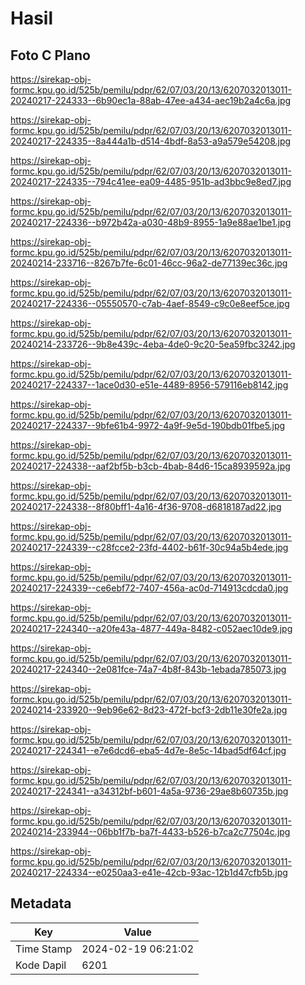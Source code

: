 # Hasil

## Foto C Plano

https://sirekap-obj-formc.kpu.go.id/525b/pemilu/pdpr/62/07/03/20/13/6207032013011-20240217-224333--6b90ec1a-88ab-47ee-a434-aec19b2a4c6a.jpg

https://sirekap-obj-formc.kpu.go.id/525b/pemilu/pdpr/62/07/03/20/13/6207032013011-20240217-224335--8a444a1b-d514-4bdf-8a53-a9a579e54208.jpg

https://sirekap-obj-formc.kpu.go.id/525b/pemilu/pdpr/62/07/03/20/13/6207032013011-20240217-224335--794c41ee-ea09-4485-951b-ad3bbc9e8ed7.jpg

https://sirekap-obj-formc.kpu.go.id/525b/pemilu/pdpr/62/07/03/20/13/6207032013011-20240217-224336--b972b42a-a030-48b9-8955-1a9e88ae1be1.jpg

https://sirekap-obj-formc.kpu.go.id/525b/pemilu/pdpr/62/07/03/20/13/6207032013011-20240214-233716--8267b7fe-6c01-46cc-96a2-de77139ec36c.jpg

https://sirekap-obj-formc.kpu.go.id/525b/pemilu/pdpr/62/07/03/20/13/6207032013011-20240217-224336--05550570-c7ab-4aef-8549-c9c0e8eef5ce.jpg

https://sirekap-obj-formc.kpu.go.id/525b/pemilu/pdpr/62/07/03/20/13/6207032013011-20240214-233726--9b8e439c-4eba-4de0-9c20-5ea59fbc3242.jpg

https://sirekap-obj-formc.kpu.go.id/525b/pemilu/pdpr/62/07/03/20/13/6207032013011-20240217-224337--1ace0d30-e51e-4489-8956-579116eb8142.jpg

https://sirekap-obj-formc.kpu.go.id/525b/pemilu/pdpr/62/07/03/20/13/6207032013011-20240217-224337--9bfe61b4-9972-4a9f-9e5d-190bdb01fbe5.jpg

https://sirekap-obj-formc.kpu.go.id/525b/pemilu/pdpr/62/07/03/20/13/6207032013011-20240217-224338--aaf2bf5b-b3cb-4bab-84d6-15ca8939592a.jpg

https://sirekap-obj-formc.kpu.go.id/525b/pemilu/pdpr/62/07/03/20/13/6207032013011-20240217-224338--8f80bff1-4a16-4f36-9708-d6818187ad22.jpg

https://sirekap-obj-formc.kpu.go.id/525b/pemilu/pdpr/62/07/03/20/13/6207032013011-20240217-224339--c28fcce2-23fd-4402-b61f-30c94a5b4ede.jpg

https://sirekap-obj-formc.kpu.go.id/525b/pemilu/pdpr/62/07/03/20/13/6207032013011-20240217-224339--ce6ebf72-7407-456a-ac0d-714913cdcda0.jpg

https://sirekap-obj-formc.kpu.go.id/525b/pemilu/pdpr/62/07/03/20/13/6207032013011-20240217-224340--a20fe43a-4877-449a-8482-c052aec10de9.jpg

https://sirekap-obj-formc.kpu.go.id/525b/pemilu/pdpr/62/07/03/20/13/6207032013011-20240217-224340--2e081fce-74a7-4b8f-843b-1ebada785073.jpg

https://sirekap-obj-formc.kpu.go.id/525b/pemilu/pdpr/62/07/03/20/13/6207032013011-20240214-233920--9eb96e62-8d23-472f-bcf3-2db11e30fe2a.jpg

https://sirekap-obj-formc.kpu.go.id/525b/pemilu/pdpr/62/07/03/20/13/6207032013011-20240217-224341--e7e6dcd6-eba5-4d7e-8e5c-14bad5df64cf.jpg

https://sirekap-obj-formc.kpu.go.id/525b/pemilu/pdpr/62/07/03/20/13/6207032013011-20240217-224341--a34312bf-b601-4a5a-9736-29ae8b60735b.jpg

https://sirekap-obj-formc.kpu.go.id/525b/pemilu/pdpr/62/07/03/20/13/6207032013011-20240214-233944--06bb1f7b-ba7f-4433-b526-b7ca2c77504c.jpg

https://sirekap-obj-formc.kpu.go.id/525b/pemilu/pdpr/62/07/03/20/13/6207032013011-20240217-224334--e0250aa3-e41e-42cb-93ac-12b1d47cfb5b.jpg


## Metadata

| Key        | Value               |
| ---------- | ------------------- |
| Time Stamp | 2024-02-19 06:21:02 |
| Kode Dapil | 6201                |



